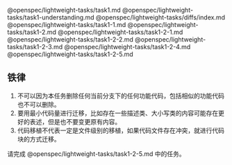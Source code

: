 @openspec/lightweight-tasks/task1.md
@openspec/lightweight-tasks/task1-understanding.md
@openspec/lightweight-tasks/diffs/index.md
@openspec/lightweight-tasks/task1-1.md
@openspec/lightweight-tasks/task1-2.md
@openspec/lightweight-tasks/task1-2-1.md
@openspec/lightweight-tasks/task1-2-2.md
@openspec/lightweight-tasks/task1-2-3.md
@openspec/lightweight-tasks/task1-2-4.md
@openspec/lightweight-tasks/task1-2-5.md

## 铁律

1. 不可以因为本任务删除任何当前分支下的任何功能代码，包括相似的功能代码也不可以删除。
2. 要用最小代码量进行迁移，比如存在一些描述类、大小写类的内容可能存在更好的表述，但是也不要变更原有内容。
3. 代码移植不代表一定是文件级别的移植，如果代码文件存在冲突，就进行代码块的方式迁移。

请完成 @openspec/lightweight-tasks/task1-2-5.md 中的任务。
